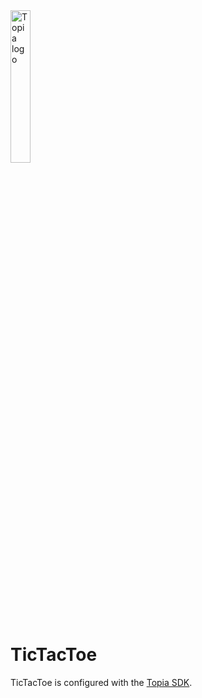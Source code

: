 <img src="https://global-uploads.webflow.com/62e7004a0f9b3a63b980ac3c/62e70c84dd3aac06fb2ac2b6_topia-logo-blue-2x.png" style="width: 25%" alt="Topia logo">

# TicTacToe

TicTacToe is configured with the [Topia SDK](https://metaversecloud-com.github.io/mc-sdk-js).
